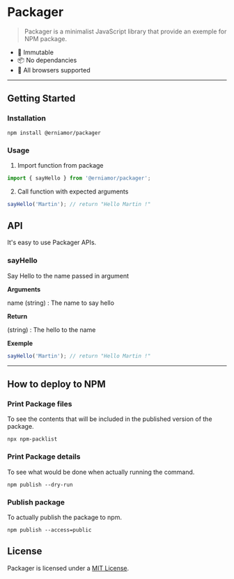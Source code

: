# Packager

> Packager is a minimalist JavaScript library that provide an exemple for NPM package.

* 💪 Immutable
* 📦 No dependancies
* 👫 All browsers supported

---

## Getting Started

### Installation

```console
npm install @erniamor/packager
```

### Usage

1. Import function from package

```javascript
import { sayHello } from '@erniamor/packager';
```

2. Call function with expected arguments

```javascript
sayHello('Martin'); // return "Hello Martin !"
```

## API

It's easy to use Packager APIs.

### sayHello

Say Hello to the name passed in argument

**Arguments**

name (string) : The name to say hello

**Return**

(string) : The hello to the name

**Exemple**

```javascript
sayHello('Martin'); // return "Hello Martin !"
```

---

## How to deploy to NPM

### Print Package files

To see the contents that will be included in the published version of the package.

```console
npx npm-packlist
```

### Print Package details

To see what would be done when actually running the command.

```console
npm publish --dry-run
```

### Publish package

To actually publish the package to npm.

```console
npm publish --access=public
```

## License

Packager is licensed under a [MIT License](./LICENSE).